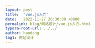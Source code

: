 ```yaml
---
layout: post
title:  "vue.js入门"
date:   2022-11-27 20:30:00 +0800
permalink: blog/网站设计/vue.js入门.html
typora-root-url: ../../
author: handong
tag1: 网站设计
---
```


